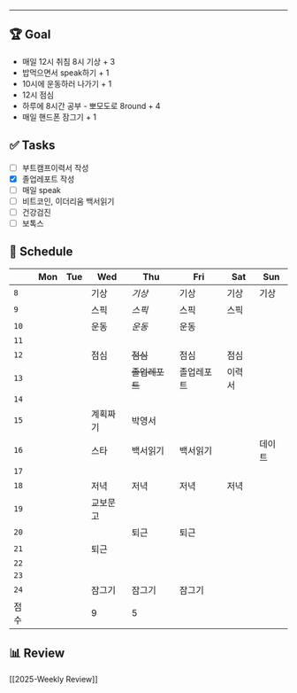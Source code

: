 

---

## 🏆 Goal
- 매일 12시 취침 8시 기상 + 3
- 밥먹으면서 speak하기 + 1
- 10시에 운동하러 나가기 + 1
- 12시 점심
- 하루에 8시간 공부 - 뽀모도로 8round + 4
- 매일 핸드폰 잠그기 + 1

## ✅ Tasks
- [ ] 부트캠프이력서 작성
- [x] 졸업레포트 작성
- [ ] 매일 speak
- [ ] 비트코인, 이더리움 백서읽기
- [ ] 건강검진
- [ ] 보톡스

## 📅 Schedule
|      | Mon | Tue | Wed  | Thu       | Fri   | Sat | Sun |
| ---- | --- | --- | ---- | --------- | ----- | --- | --- |
| `8`  |     |     | 기상   | *기상*      | 기상    | 기상  | 기상  |
| `9`  |     |     | 스픽   | *스픽*      | 스픽    | 스픽  |     |
| `10` |     |     | 운동   | *운동*      | 운동    |     |     |
| `11` |     |     |      |           |       |     |     |
| `12` |     |     | 점심   | ~~점심~~    | 점심    | 점심  |     |
| `13` |     |     |      | ~~졸업레포트~~ | 졸업레포트 | 이력서 |     |
| `14` |     |     |      |           |       |     |     |
| `15` |     |     | 계획짜기 | 박영서       |       |     |     |
| `16` |     |     | 스타   | 백서읽기      | 백서읽기  |     | 데이트 |
| `17` |     |     |      |           |       |     |     |
| `18` |     |     | 저녁   | 저녁        | 저녁    | 저녁  |     |
| `19` |     |     | 교보문고 |           |       |     |     |
| `20` |     |     |      | 퇴근        | 퇴근    |     |     |
| `21` |     |     | 퇴근   |           |       |     |     |
| `22` |     |     |      |           |       |     |     |
| `23` |     |     |      |           |       |     |     |
| `24` |     |     | 잠그기  | 잠그기       | 잠그기   |     |     |
| 점수   |     |     | 9    | 5         |       |     |     |

## 📊 Review
[[2025-Weekly Review]]
